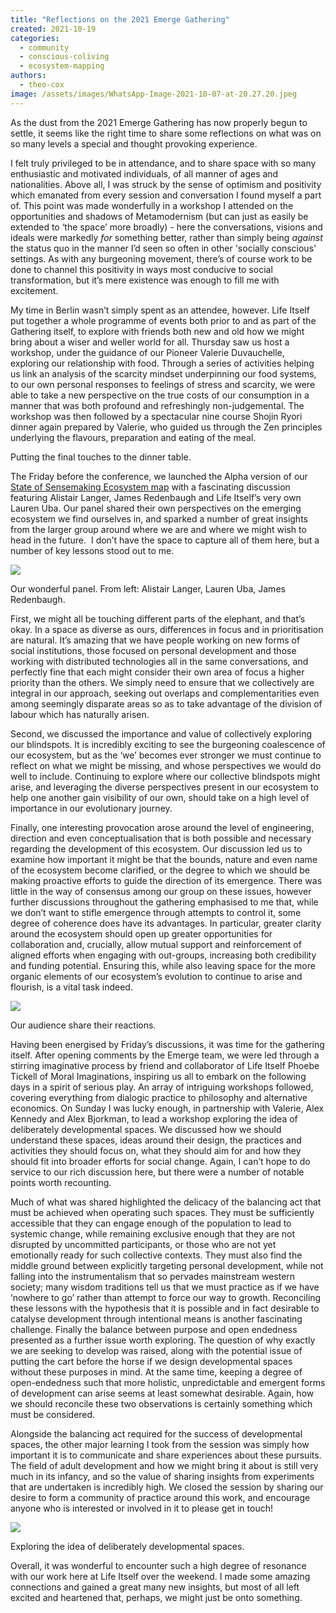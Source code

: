 ```yaml
---
title: "Reflections on the 2021 Emerge Gathering"
created: 2021-10-19
categories: 
  - community
  - conscious-coliving
  - ecosystem-mapping
authors: 
  - theo-cox
image: /assets/images/WhatsApp-Image-2021-10-07-at-20.27.20.jpeg
---
```


As the dust from the 2021 Emerge Gathering has now properly begun to settle, it seems like the right time to share some reflections on what was on so many levels a special and thought provoking experience. 

I felt truly privileged to be in attendance, and to share space with so many enthusiastic and motivated individuals, of all manner of ages and nationalities. Above all, I was struck by the sense of optimism and positivity which emanated from every session and conversation I found myself a part of. This point was made wonderfully in a workshop I attended on the opportunities and shadows of Metamodernism (but can just as easily be extended to ‘the space’ more broadly) - here the conversations, visions and ideals were markedly _for_ something better, rather than simply being _against_ the status quo in the manner I’d seen so often in other 'socially conscious' settings. As with any burgeoning movement, there’s of course work to be done to channel this positivity in ways most conducive to social transformation, but it’s mere existence was enough to fill me with excitement.

My time in Berlin wasn’t simply spent as an attendee, however. Life Itself put together a whole programme of events both prior to and as part of the Gathering itself, to explore with friends both new and old how we might bring about a wiser and weller world for all. Thursday saw us host a workshop, under the guidance of our Pioneer Valerie Duvauchelle, exploring our relationship with food. Through a series of activities helping us link an analysis of the scarcity mindset underpinning our food systems, to our own personal responses to feelings of stress and scarcity, we were able to take a new perspective on the true costs of our consumption in a manner that was both profound and refreshingly non-judgemental. The workshop was then followed by a spectacular nine course Shojin Ryori dinner again prepared by Valerie, who guided us through the Zen principles underlying the flavours, preparation and eating of the meal.

Putting the final touches to the dinner table.

The Friday before the conference, we launched the Alpha version of our [State of Sensemaking Ecosystem map](https://ecosystem.lifeitself.org/) with a fascinating discussion featuring Alistair Langer, James Redenbaugh and Life Itself’s very own Lauren Uba. Our panel shared their own perspectives on the emerging ecosystem we find ourselves in, and sparked a number of great insights from the larger group around where we are and where we might wish to head in the future.  I don’t have the space to capture all of them here, but a number of key lessons stood out to me.

![](/assets/images/WhatsApp-Image-2021-10-08-at-14.11.52.jpeg)

Our wonderful panel. From left: Alistair Langer, Lauren Uba, James Redenbaugh.

First, we might all be touching different parts of the elephant, and that’s okay. In a space as diverse as ours, differences in focus and in prioritisation are natural. It’s amazing that we have people working on new forms of social institutions, those focused on personal development and those working with distributed technologies all in the same conversations, and perfectly fine that each might consider their own area of focus a higher priority than the others. We simply need to ensure that we collectively are integral in our approach, seeking out overlaps and complementarities even among seemingly disparate areas so as to take advantage of the division of labour which has naturally arisen.

Second, we discussed the importance and value of collectively exploring our blindspots. It is incredibly exciting to see the burgeoning coalescence of our ecosystem, but as the ‘we’ becomes ever stronger we must continue to reflect on what we might be missing, and whose perspectives we would do well to include. Continuing to explore where our collective blindspots might arise, and leveraging the diverse perspectives present in our ecosystem to help one another gain visibility of our own, should take on a high level of importance in our evolutionary journey.

Finally, one interesting provocation arose around the level of engineering, direction and even conceptualisation that is both possible and necessary regarding the development of this ecosystem. Our discussion led us to examine how important it might be that the bounds, nature and even name of the ecosystem become clarified, or the degree to which we should be making proactive efforts to guide the direction of its emergence. There was little in the way of consensus among our group on these issues, however further discussions throughout the gathering emphasised to me that, while we don’t want to stifle emergence through attempts to control it, some degree of coherence does have its advantages. In particular, greater clarity around the ecosystem should open up greater opportunities for collaboration and, crucially, allow mutual support and reinforcement of aligned efforts when engaging with out-groups, increasing both credibility and funding potential. Ensuring this, while also leaving space for the more organic elements of our ecosystem’s evolution to continue to arise and flourish, is a vital task indeed.

![](/assets/images/WhatsApp-Image-2021-10-08-at-14.11.52-1-1.jpeg)

Our audience share their reactions.

Having been energised by Friday’s discussions, it was time for the gathering itself. After opening comments by the Emerge team, we were led through a stirring imaginative process by friend and collaborator of Life Itself Phoebe Tickell of Moral Imaginations, inspiring us all to embark on the following days in a spirit of serious play. An array of intriguing workshops followed, covering everything from dialogic practice to philosophy and alternative economics. On Sunday I was lucky enough, in partnership with Valerie, Alex Kennedy and Alex Bjorkman, to lead a workshop exploring the idea of deliberately developmental spaces. We discussed how we should understand these spaces, ideas around their design, the practices and activities they should focus on, what they should aim for and how they should fit into broader efforts for social change. Again, I can’t hope to do service to our rich discussion here, but there were a number of notable points worth recounting.

Much of what was shared highlighted the delicacy of the balancing act that must be achieved when operating such spaces. They must be sufficiently accessible that they can engage enough of the population to lead to systemic change, while remaining exclusive enough that they are not disrupted by uncommitted participants, or those who are not yet emotionally ready for such collective contexts. They must also find the middle ground between explicitly targeting personal development, while not falling into the instrumentalism that so pervades mainstream western society; many wisdom traditions tell us that we must practice as if we have ‘nowhere to go’ rather than attempt to force our way to growth. Reconciling these lessons with the hypothesis that it is possible and in fact desirable to catalyse development through intentional means is another fascinating challenge. Finally the balance between purpose and open endedness presented as a further issue worth exploring. The question of why exactly we are seeking to develop was raised, along with the potential issue of putting the cart before the horse if we design developmental spaces without these purposes in mind. At the same time, keeping a degree of open-endedness such that more holistic, unpredictable and emergent forms of development can arise seems at least somewhat desirable. Again, how we should reconcile these two observations is certainly something which must be considered.

Alongside the balancing act required for the success of developmental spaces, the other major learning I took from the session was simply how important it is to communicate and share experiences about these pursuits. The field of adult development and how we might bring it about is still very much in its infancy, and so the value of sharing insights from experiments that are undertaken is incredibly high. We closed the session by sharing our desire to form a community of practice around this work, and encourage anyone who is interested or involved in it to please get in touch!

![](/assets/images/WhatsApp-Image-2021-10-10-at-14.27.48-1024x768.jpeg)

Exploring the idea of deliberately developmental spaces.

Overall, it was wonderful to encounter such a high degree of resonance with our work here at Life Itself over the weekend. I made some amazing connections and gained a great many new insights, but most of all left excited and heartened that, perhaps, we might just be onto something.
